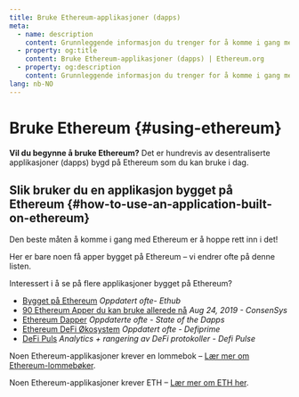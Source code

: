 ```yaml
---
title: Bruke Ethereum-applikasjoner (dapps)
meta:
  - name: description
    content: Grunnleggende informasjon du trenger for å komme i gang med Ethereum.
  - property: og:title
    content: Bruke Ethereum-applikasjoner (dapps) | Ethereum.org
  - property: og:description
    content: Grunnleggende informasjon du trenger for å komme i gang med Ethereum.
lang: nb-NO
---
```


# Bruke Ethereum {#using-ethereum}

<div class="featured">

**Vil du begynne å bruke Ethereum?** Det er hundrevis av desentraliserte applikasjoner (dapps) bygd på Ethereum som du kan bruke i dag.

</div>

## Slik bruker du en applikasjon bygget på Ethereum {#how-to-use-an-application-built-on-ethereum}

Den beste måten å komme i gang med Ethereum er å hoppe rett inn i det!

Her er bare noen få apper bygget på Ethereum – vi endrer ofte på denne listen.

<RandomAppList />

Interessert i å se på flere applikasjoner bygget på Ethereum?

- [Bygget på Ethereum](https://docs.ethhub.io/built-on-ethereum/built-on-ethereum/) _Oppdatert ofte- Ethub_
- [90 Ethereum Apper du kan bruke allerede nå](https://media.consensys.net/40-ethereum-apps-you-can-use-right-now-d643333769f7) _Aug 24, 2019 - ConsenSys_
- [Ethereum Dapper](https://www.stateofthedapps.com/rankings/platform/ethereum) _Oppdaterte ofte - State of the Dapps_
- [Ethereum DeFi Økosystem](https://defiprime.com/ethereum) _Oppdatert ofte - Defiprime_
- [DeFi Puls](https://defipulse.com/) _Analytics + rangering av DeFi protokoller - Defi Pulse_

Noen Ethereum-applikasjoner krever en lommebok – [Lær mer om Ethereum-lommebøker](/no/wallets/).

Noen Ethereum-applikasjoner krever ETH – [Lær mer om ETH her](/no/eth/).
